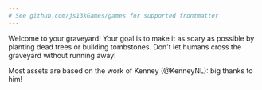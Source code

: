 ```yaml
---
# See github.com/js13kGames/games for supported frontmatter
---
```

Welcome to your graveyard! Your goal is to make it as scary as possible by planting dead trees or building tombstones. Don't let humans cross the graveyard without running away!

Most assets are based on the work of Kenney (@KenneyNL): big thanks to him!